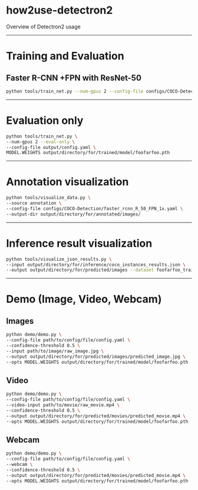 # how2use-detectron2
Overview of Detectron2 usage

---
# Training and Evaluation
## Faster R-CNN +FPN with ResNet-50

```bash
python tools/train_net.py --num-gpus 2 --config-file configs/COCO-Detection/faster_rcnn_R_50_FPN_1x.yaml
```

---
# Evaluation only

```bash
python tools/train_net.py \
--num-gpus 2 --eval-only \
--config-file output/config.yaml \
MODEL.WEIGHTS output/directory/for/trained/model/foofarfoo.pth
```

---
# Annotation visualization

```bash
python tools/visualize_data.py \
--source annotation \
--config-file configs/COCO-Detection/faster_rcnn_R_50_FPN_1x.yaml \
--output-dir output/directory/for/annotated/images/
```

---
# Inference result visualization

```bash
python tools/visualize_json_results.py \
--input output/directory/for/inference/coco_instances_results.json \
--output output/directory/for/predicted/images --dataset foofarfoo_train
```

---
# Demo (Image, Video, Webcam)
## Images

```bash
python demo/demo.py \
--config-file path/to/config/file/config.yaml \
--confidence-threshold 0.5 \
--input path/to/image/raw_image.jpg \
--output output/directory/for/predicted/images/predicted_image.jpg \
--opts MODEL.WEIGHTS output/directory/for/trained/model/foofarfoo.pth
```

## Video

```bash
python demo/demo.py \
--config-file path/to/config/file/config.yaml \
--video-input path/to/movie/raw_movie.mp4 \
--confidence-threshold 0.5 \
--output output/directory/for/predicted/movies/predicted_movie.mp4 \
--opts MODEL.WEIGHTS output/directory/for/trained/model/foofarfoo.pth
```

## Webcam

```bash
python demo/demo.py \
--config-file path/to/config/file/config.yaml \
--webcam \
--confidence-threshold 0.5 \
--output output/directory/for/predicted/movies/predicted_movie.mp4 \
--opts MODEL.WEIGHTS output/directory/for/trained/model/foofarfoo.pth
```



